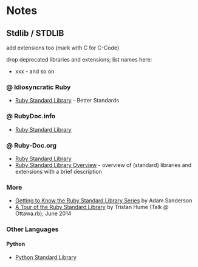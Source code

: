 # Notes



## Stdlib / STDLIB
add extensions too (mark with C for C-Code)

drop deprecated libraries and extensions; list names here:

- xxx -  and so on



### @ Idiosyncratic Ruby

- [Ruby Standard Library](http://idiosyncratic-ruby.com/20-better-standards.html) - Better Standards

### @ RubyDoc.info

- [Ruby Standard Library](http://www.rubydoc.info/stdlib)

### @ Ruby-Doc.org

- [Ruby Standard Library](http://ruby-doc.org/stdlib)
- [Ruby Standard Library Overview](http://ruby-doc.org/core-2.2.2/doc/standard_library_rdoc.html) - overview of (standard) libraries and extensions with a brief description


### More

- [Getting to Know the Ruby Standard Library Series](http://www.monkeyandcrow.com/series/ruby_standard_library/) by Adam Sanderson
- [A Tour of the Ruby Standard Library](http://thume.ca/2014/06/25/a-tour-of-the-ruby-standard-library/) by Tristan Hume (Talk @ Ottawa.rb); June 2014

### Other Languages

#### Python 

- [Python Standard Library](https://docs.python.org/3/library)
